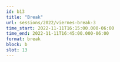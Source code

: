 ```yaml
---
id: b13
title: "Break"
url: sessions/2022/viernes-break-3
time_start: 2022-11-11T16:15:00.000-06:00
time_end: 2022-11-11T16:45:00.000-06:00
format: break
block: b
slot: 13
---
```


